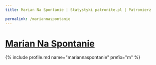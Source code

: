 ```yaml
---
title: Marian Na Spontanie | Statystyki patronite.pl | Patromierz

permalink: /mariannaspontanie
---
```


# [Marian Na Spontanie](https://patronite.pl/mariannaspontanie)

{% include profile.md name="mariannaspontanie" prefix="m" %}
